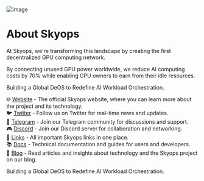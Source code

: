 ![image](https://skyopslabs.ai/images/covergit.png)
# About Skyops

At Skyops, we're transforming this landscape by creating the first decentralized GPU computing network. 

By connecting unused GPU power worldwide, we reduce AI computing costs by 70% while enabling GPU owners to earn from their idle resources.

Building a Global DeOS to Redefine AI Workload Orchestration.

🌐 [Website](https://www.skyopslabs.ai/) - The official Skyops website, where you can learn more about the project and its technology.  
🐦 [Twitter](https://x.com/SkyopsLabs) - Follow us on Twitter for real-time news and updates.  
📢 [Telegram](https://t.me/SkyopsLabs) - Join our Telegram community for discussions and support.  
🎮 [Discord](https://discord.gg/SkyopsLabs) - Join our Discord server for collaboration and networking.  
🔗 [Links](https://links.skyopslabs.ai) - All important Skyops links in one place.  
📚 [Docs](https://docs.skyopslabs.ai/) - Technical documentation and guides for users and developers.  
📖 [Blog](https://skyopslabs.medium.com) - Read articles and insights about technology and the Skyops project on our blog.  

Building a Global DeOS to Redefine AI Workload Orchestration.
